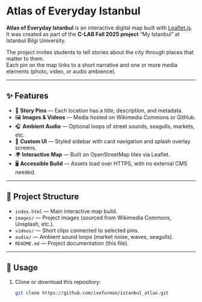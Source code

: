 # Atlas of Everyday Istanbul

**Atlas of Everyday Istanbul** is an interactive digital map built with [Leaflet.js](https://leafletjs.com/).  
It was created as part of the **C-LAB Fall 2025 project** “My Istanbul” at Istanbul Bilgi University.

The project invites students to tell stories about the city through places that matter to them.  
Each pin on the map links to a short narrative and one or more media elements (photo, video, or audio ambience).

---

## ✨ Features

- 📍 **Story Pins** — Each location has a title, description, and metadata.  
- 🖼️ **Images & Videos** — Media hosted on Wikimedia Commons or GitHub.  
- 🎧 **Ambient Audio** — Optional loops of street sounds, seagulls, markets, etc.  
- 🎨 **Custom UI** — Styled sidebar with card navigation and splash overlay screens.  
- 🌍 **Interactive Map** — Built on OpenStreetMap tiles via Leaflet.  
- 🖥️ **Accessible Build** — Assets load over HTTPS, with no external CMS needed.

---

## 📂 Project Structure

- `index.html` — Main interactive map build.  
- `images/` — Project images (sourced from Wikimedia Commons, Unsplash, etc.).  
- `videos/` — Short clips connected to selected pins.  
- `audio/` — Ambient sound loops (market noise, waves, seagulls).  
- `README.md` — Project documentation (this file).

---

## 🚀 Usage

1. Clone or download this repository:
   ```bash
   git clone https://github.com/ivofurman/istanbul_atlas.git
